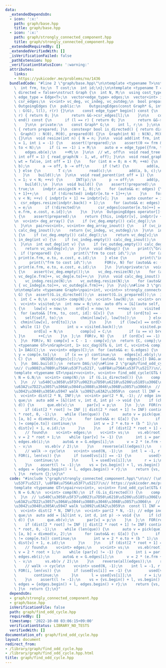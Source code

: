 ```yaml
---
data:
  _extendedDependsOn:
  - icon: ':x:'
    path: graph/base.hpp
    title: graph/base.hpp
  - icon: ':x:'
    path: graph/strongly_connected_component.hpp
    title: graph/strongly_connected_component.hpp
  _extendedRequiredBy: []
  _extendedVerifiedWith: []
  _isVerificationFailed: false
  _pathExtension: hpp
  _verificationStatusIcon: ':warning:'
  attributes:
    links:
    - https://yukicoder.me/problems/no/1436
  bundledCode: "#line 2 \"graph/base.hpp\"\n\ntemplate <typename T>\nstruct Edge {\n\
    \  int frm, to;\n  T cost;\n  int id;\n};\n\ntemplate <typename T = int, bool\
    \ directed = false>\nstruct Graph {\n  int N, M;\n  using cost_type = T;\n  using\
    \ edge_type = Edge<T>;\n  vector<edge_type> edges;\n  vector<int> indptr;\n  vector<edge_type>\
    \ csr_edges;\n  vc<int> vc_deg, vc_indeg, vc_outdeg;\n  bool prepared;\n\n  class\
    \ OutgoingEdges {\n  public:\n    OutgoingEdges(const Graph* G, int l, int r)\
    \ : G(G), l(l), r(r) {}\n\n    const edge_type* begin() const {\n      if (l ==\
    \ r) { return 0; }\n      return &G->csr_edges[l];\n    }\n\n    const edge_type*\
    \ end() const {\n      if (l == r) { return 0; }\n      return &G->csr_edges[r];\n\
    \    }\n\n  private:\n    const Graph* G;\n    int l, r;\n  };\n\n  bool is_prepared()\
    \ { return prepared; }\n  constexpr bool is_directed() { return directed; }\n\n\
    \  Graph() : N(0), M(0), prepared(0) {}\n  Graph(int N) : N(N), M(0), prepared(0)\
    \ {}\n\n  void resize(int n) { N = n; }\n\n  void add(int frm, int to, T cost\
    \ = 1, int i = -1) {\n    assert(!prepared);\n    assert(0 <= frm && 0 <= to &&\
    \ to < N);\n    if (i == -1) i = M;\n    auto e = edge_type({frm, to, cost, i});\n\
    \    edges.eb(e);\n    ++M;\n  }\n\n  // wt, off\n  void read_tree(bool wt = false,\
    \ int off = 1) { read_graph(N - 1, wt, off); }\n\n  void read_graph(int M, bool\
    \ wt = false, int off = 1) {\n    for (int m = 0; m < M; ++m) {\n      INT(a,\
    \ b);\n      a -= off, b -= off;\n      if (!wt) {\n        add(a, b);\n     \
    \ } else {\n        T c;\n        read(c);\n        add(a, b, c);\n      }\n \
    \   }\n    build();\n  }\n\n  void read_parent(int off = 1) {\n    for (int v\
    \ = 1; v < N; ++v) {\n      INT(p);\n      p -= off;\n      add(p, v);\n    }\n\
    \    build();\n  }\n\n  void build() {\n    assert(!prepared);\n    prepared =\
    \ true;\n    indptr.assign(N + 1, 0);\n    for (auto&& e: edges) {\n      indptr[e.frm\
    \ + 1]++;\n      if (!directed) indptr[e.to + 1]++;\n    }\n    for (int v = 0;\
    \ v < N; ++v) { indptr[v + 1] += indptr[v]; }\n    auto counter = indptr;\n  \
    \  csr_edges.resize(indptr.back() + 1);\n    for (auto&& e: edges) {\n      csr_edges[counter[e.frm]++]\
    \ = e;\n      if (!directed)\n        csr_edges[counter[e.to]++] = edge_type({e.to,\
    \ e.frm, e.cost, e.id});\n    }\n  }\n\n  OutgoingEdges operator[](int v) const\
    \ {\n    assert(prepared);\n    return {this, indptr[v], indptr[v + 1]};\n  }\n\
    \n  vc<int> deg_array() {\n    if (vc_deg.empty()) calc_deg();\n    return vc_deg;\n\
    \  }\n\n  pair<vc<int>, vc<int>> deg_array_inout() {\n    if (vc_indeg.empty())\
    \ calc_deg_inout();\n    return {vc_indeg, vc_outdeg};\n  }\n\n  int deg(int v)\
    \ {\n    if (vc_deg.empty()) calc_deg();\n    return vc_deg[v];\n  }\n\n  int\
    \ in_deg(int v) {\n    if (vc_indeg.empty()) calc_deg_inout();\n    return vc_indeg[v];\n\
    \  }\n\n  int out_deg(int v) {\n    if (vc_outdeg.empty()) calc_deg_inout();\n\
    \    return vc_outdeg[v];\n  }\n\n  void debug() {\n    print(\"Graph\");\n  \
    \  if (!prepared) {\n      print(\"frm to cost id\");\n      for (auto&& e: edges)\
    \ print(e.frm, e.to, e.cost, e.id);\n    } else {\n      print(\"indptr\", indptr);\n\
    \      print(\"frm to cost id\");\n      FOR(v, N) for (auto&& e: (*this)[v])\
    \ print(e.frm, e.to, e.cost, e.id);\n    }\n  }\n\nprivate:\n  void calc_deg()\
    \ {\n    assert(vc_deg.empty());\n    vc_deg.resize(N);\n    for (auto&& e: edges)\
    \ vc_deg[e.frm]++, vc_deg[e.to]++;\n  }\n\n  void calc_deg_inout() {\n    assert(vc_indeg.empty());\n\
    \    vc_indeg.resize(N);\n    vc_outdeg.resize(N);\n    for (auto&& e: edges)\
    \ { vc_indeg[e.to]++, vc_outdeg[e.frm]++; }\n  }\n};\n#line 3 \"graph/strongly_connected_component.hpp\"\
    \n\ntemplate <typename Graph>\npair<int, vc<int>> strongly_connected_component(Graph&\
    \ G) {\n  assert(G.is_directed());\n  assert(G.is_prepared());\n  int N = G.N;\n\
    \  int C = 0;\n  vc<int> comp(N);\n  vc<int> low(N);\n  vc<int> ord(N, -1);\n\
    \  vc<int> visited;\n  int now = 0;\n\n  auto dfs = [&](auto self, int v) -> void\
    \ {\n    low[v] = now;\n    ord[v] = now;\n    ++now;\n    visited.eb(v);\n  \
    \  for (auto&& [frm, to, cost, id]: G[v]) {\n      if (ord[to] == -1) {\n    \
    \    self(self, to);\n        chmin(low[v], low[to]);\n      } else {\n      \
    \  chmin(low[v], ord[to]);\n      }\n    }\n    if (low[v] == ord[v]) {\n    \
    \  while (1) {\n        int u = visited.back();\n        visited.pop_back();\n\
    \        ord[u] = N;\n        comp[u] = C;\n        if (u == v) break;\n     \
    \ }\n      ++C;\n    }\n  };\n  FOR(v, N) {\n    if (ord[v] == -1) dfs(dfs, v);\n\
    \  }\n  FOR(v, N) comp[v] = C - 1 - comp[v];\n  return {C, comp};\n}\n\ntemplate\
    \ <typename GT>\nGraph<int, 1> scc_dag(GT& G, int C, vc<int>& comp) {\n  Graph<int,\
    \ 1> DAG(C);\n  vvc<int> edges(C);\n  for (auto&& e: G.edges) {\n    int x = comp[e.frm],\
    \ y = comp[e.to];\n    if (x == y) continue;\n    edges[x].eb(y);\n  }\n  FOR(c,\
    \ C) {\n    UNIQUE(edges[c]);\n    for (auto&& to: edges[c]) DAG.add(c, to);\n\
    \  }\n  DAG.build();\n  return DAG;\n}\n#line 2 \"graph/find_odd_cycle.hpp\"\n\
    \n// (\u9802\u70B9\u756A\u53F7\u5217, \u8FBA\u756A\u53F7\u5217)\n// https://yukicoder.me/problems/no/1436\n\
    template <typename GT>\npair<vc<int>, vc<int>> find_odd_cycle(GT& G) {\n  int\
    \ N = G.N;\n  vc<int> comp(N);\n  if (G.is_directed()) {\n    comp = strongly_connected_component<decltype(G)>(G).se;\n\
    \  }\n  // \u540C\u3058\u5F37\u9023\u7D50\u6210\u5206\u5185\u306E\u70B9\u3057\u304B\
    \u63A2\u7D22\u3057\u306A\u3044\u3088\u3046\u306B\u3057\u3066\n  // \u3068\u308A\
    \u3042\u3048\u305A\u5947 walk \u3092\u63A2\u3059\n  const ll INF = 1 << 30;\n\
    \  vc<int> dist(2 * N, INF);\n  vc<int> par(2 * N, -1); // edge index\n  deque<int>\
    \ que;\n  auto add = [&](int v, int d, int p) -> void {\n    if (chmin(dist[v],\
    \ d)) {\n      que.eb(v);\n      par[v] = p;\n    }\n  };\n  FOR(root, N) {\n\
    \    if (dist[2 * root] != INF || dist[2 * root + 1] != INF) continue;\n    add(2\
    \ * root, 0, -1);\n    while (len(que)) {\n      auto v = pick(que);\n      auto\
    \ [a, b] = divmod(v, 2);\n      for (auto&& e: G[a]) {\n        if (comp[e.frm]\
    \ != comp[e.to]) continue;\n        int w = 2 * e.to + (b ^ 1);\n        add(w,\
    \ dist[v] + 1, e.id);\n      }\n    }\n    if (dist[2 * root + 1] == INF) continue;\n\
    \    // found\n    vc<int> edges;\n    vc<int> vs;\n    vs.eb(root);\n    int\
    \ v = 2 * root + 1;\n    while (par[v] != -1) {\n      int i = par[v];\n     \
    \ edges.eb(i);\n      auto& e = G.edges[i];\n      v = 2 * (e.frm + e.to) + 1\
    \ - v;\n      vs.eb(v / 2);\n    }\n    reverse(all(edges));\n    reverse(all(vs));\n\
    \    // walk -> cycle\n    vc<int> used(N, -1);\n    int l = -1, r = -1;\n   \
    \ FOR(i, len(vs)) {\n      if (used[vs[i]] == -1) {\n        used[vs[i]] = i;\n\
    \        continue;\n      }\n      l = used[vs[i]];\n      r = i;\n      break;\n\
    \    }\n    assert(l != -1);\n    vs = {vs.begin() + l, vs.begin() + r};\n   \
    \ edges = {edges.begin() + l, edges.begin() + r};\n    return {vs, edges};\n \
    \ }\n  return {};\n}\n"
  code: "#include \"graph/strongly_connected_component.hpp\"\n\n// (\u9802\u70B9\u756A\
    \u53F7\u5217, \u8FBA\u756A\u53F7\u5217)\n// https://yukicoder.me/problems/no/1436\n\
    template <typename GT>\npair<vc<int>, vc<int>> find_odd_cycle(GT& G) {\n  int\
    \ N = G.N;\n  vc<int> comp(N);\n  if (G.is_directed()) {\n    comp = strongly_connected_component<decltype(G)>(G).se;\n\
    \  }\n  // \u540C\u3058\u5F37\u9023\u7D50\u6210\u5206\u5185\u306E\u70B9\u3057\u304B\
    \u63A2\u7D22\u3057\u306A\u3044\u3088\u3046\u306B\u3057\u3066\n  // \u3068\u308A\
    \u3042\u3048\u305A\u5947 walk \u3092\u63A2\u3059\n  const ll INF = 1 << 30;\n\
    \  vc<int> dist(2 * N, INF);\n  vc<int> par(2 * N, -1); // edge index\n  deque<int>\
    \ que;\n  auto add = [&](int v, int d, int p) -> void {\n    if (chmin(dist[v],\
    \ d)) {\n      que.eb(v);\n      par[v] = p;\n    }\n  };\n  FOR(root, N) {\n\
    \    if (dist[2 * root] != INF || dist[2 * root + 1] != INF) continue;\n    add(2\
    \ * root, 0, -1);\n    while (len(que)) {\n      auto v = pick(que);\n      auto\
    \ [a, b] = divmod(v, 2);\n      for (auto&& e: G[a]) {\n        if (comp[e.frm]\
    \ != comp[e.to]) continue;\n        int w = 2 * e.to + (b ^ 1);\n        add(w,\
    \ dist[v] + 1, e.id);\n      }\n    }\n    if (dist[2 * root + 1] == INF) continue;\n\
    \    // found\n    vc<int> edges;\n    vc<int> vs;\n    vs.eb(root);\n    int\
    \ v = 2 * root + 1;\n    while (par[v] != -1) {\n      int i = par[v];\n     \
    \ edges.eb(i);\n      auto& e = G.edges[i];\n      v = 2 * (e.frm + e.to) + 1\
    \ - v;\n      vs.eb(v / 2);\n    }\n    reverse(all(edges));\n    reverse(all(vs));\n\
    \    // walk -> cycle\n    vc<int> used(N, -1);\n    int l = -1, r = -1;\n   \
    \ FOR(i, len(vs)) {\n      if (used[vs[i]] == -1) {\n        used[vs[i]] = i;\n\
    \        continue;\n      }\n      l = used[vs[i]];\n      r = i;\n      break;\n\
    \    }\n    assert(l != -1);\n    vs = {vs.begin() + l, vs.begin() + r};\n   \
    \ edges = {edges.begin() + l, edges.begin() + r};\n    return {vs, edges};\n \
    \ }\n  return {};\n}"
  dependsOn:
  - graph/strongly_connected_component.hpp
  - graph/base.hpp
  isVerificationFile: false
  path: graph/find_odd_cycle.hpp
  requiredBy: []
  timestamp: '2022-10-08 03:06:15+09:00'
  verificationStatus: LIBRARY_NO_TESTS
  verifiedWith: []
documentation_of: graph/find_odd_cycle.hpp
layout: document
redirect_from:
- /library/graph/find_odd_cycle.hpp
- /library/graph/find_odd_cycle.hpp.html
title: graph/find_odd_cycle.hpp
---
```

